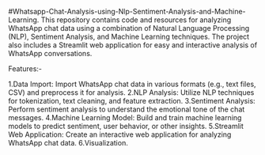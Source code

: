 #Whatsapp-Chat-Analysis-using-Nlp-Sentiment-Analysis-and-Machine-Learning.
This repository contains code and resources for analyzing WhatsApp chat data using a combination of Natural Language Processing (NLP), Sentiment Analysis, and Machine Learning techniques. The project also includes a Streamlit web application for easy and interactive analysis of WhatsApp conversations.

Features:-

1.Data Import: Import WhatsApp chat data in various formats (e.g., text files, CSV) and preprocess it for analysis.
2.NLP Analysis: Utilize NLP techniques for tokenization, text cleaning, and feature extraction.
3.Sentiment Analysis: Perform sentiment analysis to understand the emotional tone of the chat messages.
4.Machine Learning Model: Build and train machine learning models to predict sentiment, user behavior, or other insights.
5.Streamlit Web Application: Create an interactive web application for analyzing WhatsApp chat data.
6.Visualization.
